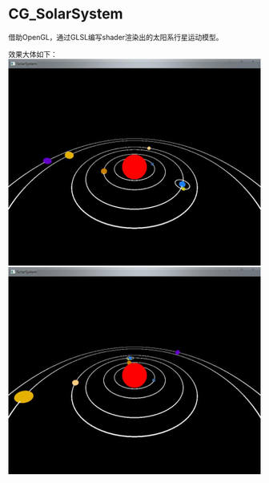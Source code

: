 # CG_SolarSystem
借助OpenGL，通过GLSL编写shader渲染出的太阳系行星运动模型。

效果大体如下：
![avatar](运行结果（1）.jpg)
![avatar](运行结果（2）.jpg)
